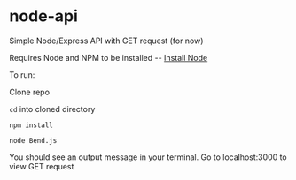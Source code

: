 # node-api

Simple Node/Express API with GET request (for now)

Requires Node and NPM to be installed -- 
[Install Node](https://nodejs.org/en/)

To run:

Clone repo

`cd` into cloned directory

`npm install`

`node Bend.js`

You should see an output message in your terminal. Go to localhost:3000 to view GET request
